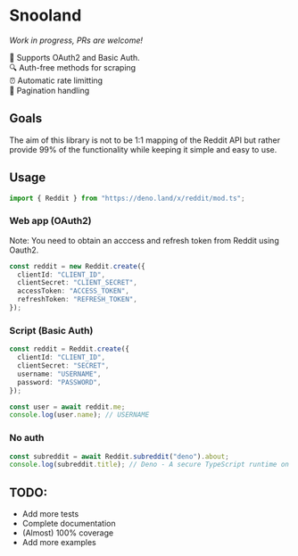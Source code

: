 # Snooland

_Work in progress, PRs are welcome!_

🔑 Supports OAuth2 and Basic Auth.\
🔍 Auth-free methods for scraping\
⏰ Automatic rate limitting\
📃 Pagination handling

## Goals

The aim of this library is not to be 1:1 mapping of the Reddit API but rather
provide 99% of the functionality while keeping it simple and easy to use.

## Usage

```ts
import { Reddit } from "https://deno.land/x/reddit/mod.ts";
```

### Web app (OAuth2)

Note: You need to obtain an acccess and refresh token from Reddit using Oauth2.

```ts
const reddit = new Reddit.create({
  clientId: "CLIENT_ID",
  clientSecret: "CLIENT_SECRET",
  accessToken: "ACCESS_TOKEN",
  refreshToken: "REFRESH_TOKEN",
});
```

### Script (Basic Auth)

```ts
const reddit = Reddit.create({
  clientId: "CLIENT_ID",
  clientSecret: "SECRET",
  username: "USERNAME",
  password: "PASSWORD",
});

const user = await reddit.me;
console.log(user.name); // USERNAME
```

### No auth

```ts
const subreddit = await Reddit.subreddit("deno").about;
console.log(subreddit.title); // Deno - A secure TypeScript runtime on V8
```

## TODO:

- Add more tests
- Complete documentation
- (Almost) 100% coverage
- Add more examples
